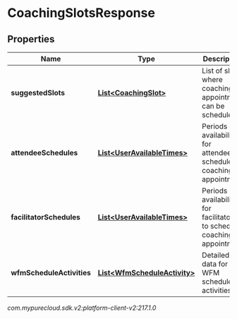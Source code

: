 # CoachingSlotsResponse


## Properties

| Name | Type | Description | Notes |
| ------------ | ------------- | ------------- | ------------- |
| **suggestedSlots** | [**List&lt;CoachingSlot&gt;**](CoachingSlot) | List of slots where coaching appointment can be scheduled |  [optional] |
| **attendeeSchedules** | [**List&lt;UserAvailableTimes&gt;**](UserAvailableTimes) | Periods of availability for attendees to schedule coaching appointment |  [optional] |
| **facilitatorSchedules** | [**List&lt;UserAvailableTimes&gt;**](UserAvailableTimes) | Periods of availability for facilitators to schedule coaching appointment |  [optional] |
| **wfmScheduleActivities** | [**List&lt;WfmScheduleActivity&gt;**](WfmScheduleActivity) | Detailed data for WFM scheduled activities |  [optional] |




_com.mypurecloud.sdk.v2:platform-client-v2:217.1.0_
